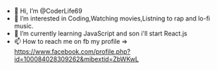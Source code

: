 - 👋 Hi, I’m @CoderLife69
- 👀 I’m interested in Coding,Watching movies,Listning to rap and lo-fi music.
- 🌱 I’m currently learning JavaScript and son i'll start React.js
- 📫 How to reach me on fb my profile => https://www.facebook.com/profile.php?id=100084028309262&mibextid=ZbWKwL

<!---
CoderLife69/CoderLife69 is a ✨ special ✨ repository because its `README.md` (this file) appears on your GitHub profile.
You can click the Preview link to take a look at your changes.
--->
